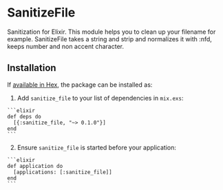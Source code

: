 # SanitizeFile

Sanitization for Elixir. This module helps you to clean up your filename for example.
SanitizeFile takes a string and strip and normalizes it with :nfd, keeps number and non accent character.

## Installation

If [available in Hex](https://hex.pm/docs/publish), the package can be installed as:

  1. Add `sanitize_file` to your list of dependencies in `mix.exs`:

    ```elixir
    def deps do
      [{:sanitize_file, "~> 0.1.0"}]
    end
    ```

  2. Ensure `sanitize_file` is started before your application:

    ```elixir
    def application do
      [applications: [:sanitize_file]]
    end
    ```

